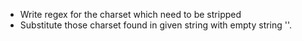 * Write regex for the charset which need to be stripped
* Substitute those charset found in given string with empty string ''.
